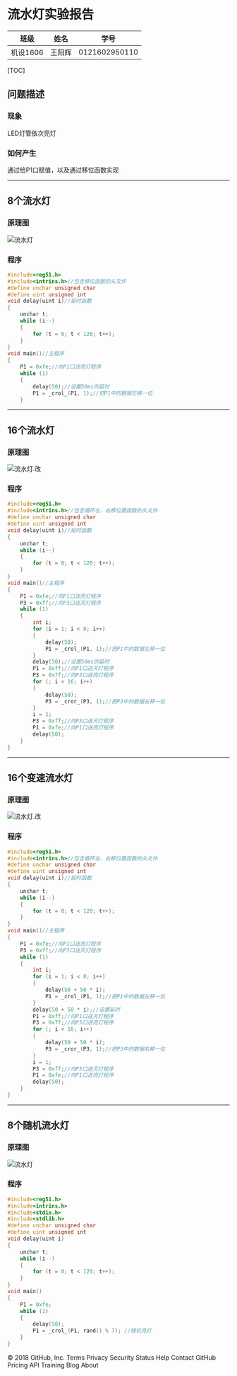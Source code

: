 # 流水灯实验报告

|   班级   |  姓名  |     学号      |
| :------: | :----: | :-----------: |
| 机设1606 | 王阳辉 | 0121602950110 |

[TOC]

## 问题描述

### 现象

LED灯管依次亮灯

### 如何产生

通过给P1口赋值，以及通过移位函数实现

------

## 8个流水灯

### 原理图

![流水灯](C:\Users\20745\Desktop\流水灯.jpg)



### 程序

```c
#include<reg51.h>
#include<intrins.h>//包含移位函数的头文件
#define unchar unsigned char
#define uint unsigned int
void delay(uint i)//延时函数
{
	unchar t;
	while (i--)
	{
		for (t = 0; t < 120; t++);
	}
}
void main()//主程序
{
	P1 = 0xfe;//向P1口送亮灯程序
	while (1)
	{
		delay(50);//设置50ms的延时
		P1 = _crol_(P1, 1);//把P1中的数据左移一位
	}
```



------

## 16个流水灯

### 原理图

![流水灯.改](C:\Users\20745\Desktop\流水灯.改.jpg)

### 程序

```c
#include<reg51.h>
#include<intrins.h>//包含循环左、右移位置函数的头文件
#define unchar unsigned char
#define uint unsigned int
void delay(uint i)//延时函数
{
	unchar t;
	while (i--)
	{
		for (t = 0; t < 120; t++);
	}
}
void main()//主程序
{
	P1 = 0xfe;//向P1口送亮灯程序
	P3 = 0xff;//向P3口送灭灯程序
	while (1)
	{
		int i;
		for (i = 1; i < 8; i++)
		{
			delay(50);
			P1 = _crol_(P1, 1);//把P1中的数据左移一位
		}
		delay(50);//设置50ms的延时
		P1 = 0xff;//向P1口送灭灯程序
		P3 = 0x7f;//向P3口送亮灯程序
		for (; i < 16; i++)
		{
			delay(50);
			P3 = _cror_(P3, 1);//把P3中的数据右移一位
		}
		i = 1;
		P3 = 0xff;//向P3口送灭灯程序
		P1 = 0xfe;//向P1口送亮灯程序
		delay(50);
	}
}

```



------

## 16个变速流水灯

### 原理图

![流水灯.改](C:\Users\20745\Desktop\流水灯.改.jpg)

### 程序

```c
#include<reg51.h>
#include<intrins.h>//包含循环左、右移位置函数的头文件
#define unchar unsigned char
#define uint unsigned int
void delay(uint i)//延时函数
{
	unchar t;
	while (i--)
	{
		for (t = 0; t < 120; t++);
	}
}
void main()//主程序
{
	P1 = 0xfe;//向P1口送亮灯程序
	P3 = 0xff;//向P3口送灭灯程序
	while (1)
	{
		int i;
		for (i = 1; i < 8; i++)
		{
			delay(50 + 50 * i);
			P1 = _crol_(P1, 1);//把P1中的数据左移一位
		}
		delay(50 + 50 * i);//设置延时
		P1 = 0xff;//向P1口送灭灯程序
		P3 = 0x7f;//向P3口送亮灯程序
		for (; i < 16; i++)
		{
			delay(50 + 50 * i);
			P3 = _cror_(P3, 1);//把P3中的数据右移一位
		}
		i = 1;
		P3 = 0xff;//向P3口送灭灯程序
		P1 = 0xfe;//向P1口送亮灯程序
		delay(50);
	}
}

```



------

## 8个随机流水灯

### 原理图

![流水灯](C:\Users\20745\Desktop\流水灯.jpg)

### 程序

```c
#include<reg51.h>
#include<intrins.h>
#include<stdio.h>
#include<stdlib.h>
#define unchar unsigned char
#define uint unsigned int
void delay(uint i)
{
	unchar t;
	while (i--)
	{
		for (t = 0; t < 120; t++);
	}
}
void main()
{
	P1 = 0xfe;
	while (1)
	{
		delay(50);
		P1 = _crol_(P1, rand() % 7); //随机亮灯
	}
}

```

© 2018 GitHub, Inc.
Terms
Privacy
Security
Status
Help
Contact GitHub
Pricing
API
Training
Blog
About
